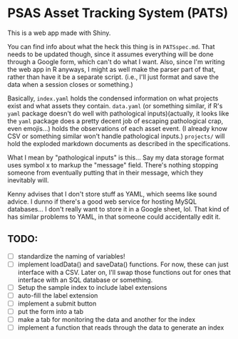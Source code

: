 # PSAS Asset Tracking System (PATS)
This is a web app made with Shiny. 

You can find info about what the heck this thing is in `PATSspec.md`.
That needs to be updated though, since it assumes everything will be done through a Google form, which can't do what I want. 
Also, since I'm writing the web app in R anyways, I might as well make the parser part of that, rather than have it be a separate script. (i.e., I'll just format and save the data when a session closes or something.)

Basically, `index.yaml` holds the condensed information on what projects exist and what assets they contain. 
`data.yaml` (or something similar, if R's `yaml` package doesn't do well with pathological inputs)(actually, it looks like the `yaml` package does a pretty decent job of escaping pathological crap, even emojis...) holds the observations of each asset event.
(I already know CSV or something similar won't handle pathological inputs.)
`projects/` will hold the exploded markdown documents as described in the specifications. 

What I mean by "pathological inputs" is this... Say my data storage format uses symbol x to markup the "message" field. There's nothing stopping someone from eventually putting that in their message, which they inevitably will.

Kenny advises that I don't store stuff as YAML, which seems like sound advice. I dunno if there's a good web service for hosting MySQL databases... I don't really want to store it in a Google sheet, lol. That kind of has similar problems to YAML, in that someone could accidentally edit it.

## TODO:
- [ ] standardize the naming of variables!
- [ ] implement loadData() and saveData() functions. For now, these can just interface with a CSV. Later on, I'll swap those functions out for ones that interface with an SQL database or something. 
- [ ] Setup the sample index to include label extensions
- [ ] auto-fill the label extension
- [ ] implement a submit button
- [ ] put the form into a tab
- [ ] make a tab for monitoring the data and another for the index
- [ ] implement a function that reads through the data to generate an index
